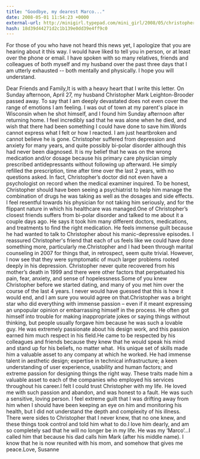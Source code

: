 ```yaml
---
title: "Goodbye, my dearest Marco..."
date: 2008-05-01 11:54:23 +0000
external-url: http://minigirl.typepad.com/mini_girl/2008/05/christopher-mar.html
hash: 18d39d44271d2c1b139e0dd39e4ff9c0
---
```


For those of you who have not heard this news yet, I apologize that you are hearing about it this way. I would have liked to tell you in person, or at least over the phone or email. I have spoken with so many relatives, friends and colleagues of both myself and my husband over the past three days that I am utterly exhausted -- both mentally and physically. I hope you will understand.




Dear Friends and Family,It is with a heavy heart that I write this letter. On Sunday afternoon, April 27, my husband Christopher Mark Leighton-Brooder passed away. To say that I am deeply devastated does not even cover the range of emotions I am feeling. I was out of town at my parent's place in Wisconsin when he shot himself, and I found him Sunday afternoon after returning home. I feel incredibly sad that he was alone when he died, and wish that there had been something I could have done to save him.Words cannot express what I felt or how I reacted. I am just heartbroken and cannot believe he is gone. Christopher suffered from depression and anxiety for many years, and quite possibly bi-polar disorder although this had never been diagnosed. It is my belief that he was on the wrong medication and/or dosage because his primary care physician simply prescribed antidepressants without following up afterward. He simply refilled the prescription, time after time over the last 2 years, with no questions asked. In fact, Christopher’s doctor did not even have a psychologist on record when the medical examiner inquired. To be honest, Christopher should have been seeing a psychiatrist to help him manage the combination of drugs he was taking as well as the dosages and side effects. I feel resentful towards his physician for not taking him seriously, and for the flippant nature in which his healthcare was managed.One of Christopher’s closest friends suffers from bi-polar disorder and talked to me about it a couple days ago. He says it took him many different doctors, medications, and treatments to find the right medication. He feels immense guilt because he had wanted to talk to Christopher about his manic-depressive episodes. I reassured Christopher's friend that each of us feels like we could have done something more, particularly me.Christopher and I had been through marital counseling in 2007 for things that, in retrospect, seem quite trivial. However, I now see that they were symptomatic of much larger problems rooted deeply in his depression. Christopher never quite recovered from his mother’s death in 1999 and there were other factors that perpetuated his pain, fear, anxiety, and sense of hopelessness.Some of you knew Christopher before we started dating, and many of you met him over the course of the last 4 years. I never would have guessed that this is how it would end, and I am sure you would agree on that.Christopher was a bright star who did everything with immense passion – even if it meant expressing an unpopular opinion or embarrassing himself in the process. He often got himself into trouble for making inappropriate jokes or saying things without thinking, but people usually forgave him because he was such a lovable guy. He was extremely passionate about his design work, and this passion earned him much respect in his field.He came to be respected by his colleagues and friends because they knew that he would speak his mind and stand up for his beliefs, no matter what.  His unique set of skills made him a valuable asset to any company at which he worked. He had immense talent in aesthetic design; expertise in technical infrastructure; a keen understanding of user experience, usability and human factors; and extreme passion for designing things the right way. These traits made him a valuable asset to each of the companies who employed his services throughout his career.I felt I could trust Christopher with my life. He loved me with such passion and abandon, and was honest to a fault. He was such a sensitive, loving person. I feel extreme guilt that I was drifting away from him when I should have been keeping an eye on him and monitoring his health, but I did not understand the depth and complexity of his illness. There were sides to Christopher that I never knew, that no one knew, and these things took control and told him what to do.I love him dearly, and am so completely sad that he will no longer be in my life. He was my ‘Marco’…I called him that because his dad calls him Mark (after his middle name). I know that he is now reunited with his mom, and somehow that gives me peace.Love, Susanne

